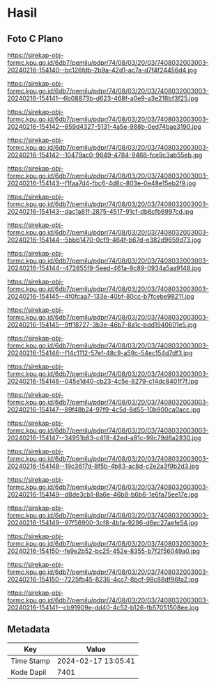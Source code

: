 # Hasil

## Foto C Plano

https://sirekap-obj-formc.kpu.go.id/6db7/pemilu/pdpr/74/08/03/20/03/7408032003003-20240216-154140--bc126fdb-2b9a-42d1-ac7a-d7f4f24456d4.jpg

https://sirekap-obj-formc.kpu.go.id/6db7/pemilu/pdpr/74/08/03/20/03/7408032003003-20240216-154141--6b08873b-d623-468f-a0e9-a3e216bf3f25.jpg

https://sirekap-obj-formc.kpu.go.id/6db7/pemilu/pdpr/74/08/03/20/03/7408032003003-20240216-154142--859d4327-5131-4a5e-988b-0ed74bae3190.jpg

https://sirekap-obj-formc.kpu.go.id/6db7/pemilu/pdpr/74/08/03/20/03/7408032003003-20240216-154142--10479ac0-9649-4784-9468-fce9c3ab55eb.jpg

https://sirekap-obj-formc.kpu.go.id/6db7/pemilu/pdpr/74/08/03/20/03/7408032003003-20240216-154143--f1faa7d4-fbc6-4d8c-803e-0e48e15eb2f9.jpg

https://sirekap-obj-formc.kpu.go.id/6db7/pemilu/pdpr/74/08/03/20/03/7408032003003-20240216-154143--dac1a81f-2875-4517-91cf-db8cfb6997cd.jpg

https://sirekap-obj-formc.kpu.go.id/6db7/pemilu/pdpr/74/08/03/20/03/7408032003003-20240216-154144--5bbb1470-0cf9-464f-b67d-e382d9659d73.jpg

https://sirekap-obj-formc.kpu.go.id/6db7/pemilu/pdpr/74/08/03/20/03/7408032003003-20240216-154144--472855f9-5eed-461a-9c89-0934a5aa9148.jpg

https://sirekap-obj-formc.kpu.go.id/6db7/pemilu/pdpr/74/08/03/20/03/7408032003003-20240216-154145--4f0fcaa7-133e-40bf-80cc-b7fcebe98211.jpg

https://sirekap-obj-formc.kpu.go.id/6db7/pemilu/pdpr/74/08/03/20/03/7408032003003-20240216-154145--9ff18727-3b3e-46b7-8a1c-bdd1940601e5.jpg

https://sirekap-obj-formc.kpu.go.id/6db7/pemilu/pdpr/74/08/03/20/03/7408032003003-20240216-154146--f14c1112-57ef-48c9-a59c-54ec154d7df3.jpg

https://sirekap-obj-formc.kpu.go.id/6db7/pemilu/pdpr/74/08/03/20/03/7408032003003-20240216-154146--045e1d40-cb23-4c5e-8279-c14dc8401f7f.jpg

https://sirekap-obj-formc.kpu.go.id/6db7/pemilu/pdpr/74/08/03/20/03/7408032003003-20240216-154147--89f48b24-97f9-4c5d-8d55-10b900ca0acc.jpg

https://sirekap-obj-formc.kpu.go.id/6db7/pemilu/pdpr/74/08/03/20/03/7408032003003-20240216-154147--34951b83-c418-42ed-a81c-99c79d6a2830.jpg

https://sirekap-obj-formc.kpu.go.id/6db7/pemilu/pdpr/74/08/03/20/03/7408032003003-20240216-154148--19c3617d-8f5b-4b83-ac8d-c2e2a3f9b2d3.jpg

https://sirekap-obj-formc.kpu.go.id/6db7/pemilu/pdpr/74/08/03/20/03/7408032003003-20240216-154149--d8de3cb1-8a6e-46b8-b6b6-1e6fa75ee17e.jpg

https://sirekap-obj-formc.kpu.go.id/6db7/pemilu/pdpr/74/08/03/20/03/7408032003003-20240216-154149--97f56900-3cf8-4bfa-9296-d6ec27aefe54.jpg

https://sirekap-obj-formc.kpu.go.id/6db7/pemilu/pdpr/74/08/03/20/03/7408032003003-20240216-154150--fe9e2b52-bc25-452e-8355-b7f2f56049a0.jpg

https://sirekap-obj-formc.kpu.go.id/6db7/pemilu/pdpr/74/08/03/20/03/7408032003003-20240216-154150--7225fb45-8236-4cc7-8bcf-98c88df96fa2.jpg

https://sirekap-obj-formc.kpu.go.id/6db7/pemilu/pdpr/74/08/03/20/03/7408032003003-20240216-154141--cb91909e-dd40-4c52-b126-fb57051508ee.jpg


## Metadata

| Key        | Value               |
| ---------- | ------------------- |
| Time Stamp | 2024-02-17 13:05:41 |
| Kode Dapil | 7401                |



